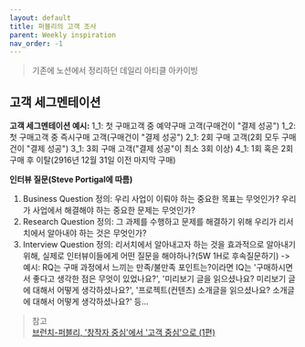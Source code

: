 ```yaml
---
layout: default
title: 퍼블리의 고객 조사
parent: Weekly inspiration
nav_order: -1
---
```


> 기존에 노션에서 정리하던 데일리 아티클 아카이빙

## 고객 세그멘테이션

**고객 세그멘테이션 예시:**
1_1: 첫 구매고객 중 예약구매 고객(구매건이 "결제 성공") 
1_2: 첫 구매고객 중 즉시구매 고객(구매건이 "결제 성공") 
2_1: 2회 구매 고객(2회 모두 구매건이 "결제 성공") 
3_1: 3회 구매 고객("결제 성공"이 최소 3회 이상) 
4_1: 1회 혹은 2회 구매 후 이탈(2916년 12월 31일 이전 마지막 구매) 


**인터뷰 질문(Steve Portigal에 따름)**
1) Business Question 정의: 우리 사업이 이뤄야 하는 중요한 목표는 무엇인가? 우리가 사업에서 해결해야 하는 중요한 문제는 무엇인가? 
2) Research Question 정의: 그 과제를 수행하고 문제를 해결하기 위해 우리가 리서치에서 알아내야 하는 것은 무엇인가? 
3) Interview Question 정의: 리서치에서 알아내고자 하는 것을 효과적으로 알아내기 위해, 실제로 인터뷰이들에게 어떤 질문을 해야하나?(5W 1H로 후속질문하기) 
   -> 예시: RQ는 구매 과정에서 느끼는 만족/불만족 포인트는?이라면 IQ는 '구매하시면서 좋다고 생각한 점은 무엇이 있었나요?', '미리보기 글을 읽으셨나요? 미리보기 글에 대해서 어떻게 생각하셨나요?', '프로젝트(컨텐츠) 소개글을 읽으셨나요? 소개글에 대해서 어떻게 생각하셨나요?' 등...


> 참고<br>
> [브런치-퍼블리, '창작자 중심'에서 '고객 중심'으로 (1편)](https://brunch.co.kr/@minu-log/9)